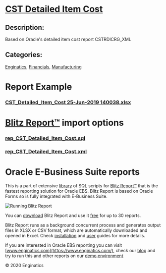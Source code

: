 # [CST Detailed Item Cost](https://www.enginatics.com/reports/cst-detailed-item-cost)
## Description: 
Based on Oracle's detailed item cost report CSTRDICRG_XML
## Categories: 
[Enginatics](https://www.enginatics.com/library/?pg=1&category[]=Enginatics), [Financials](https://www.enginatics.com/library/?pg=1&category[]=Financials), [Manufacturing](https://www.enginatics.com/library/?pg=1&category[]=Manufacturing)
# Report Example
### [CST_Detailed_Item_Cost 25-Jun-2019 140038.xlsx](https://www.enginatics.com/example/cst-detailed-item-cost)
# [Blitz Report™](https://www.enginatics.com/blitz-report) import options
### [rep_CST_Detailed_Item_Cost.sql](https://www.enginatics.com/export/cst-detailed-item-cost)
### [rep_CST_Detailed_Item_Cost.xml](https://www.enginatics.com/xml/cst-detailed-item-cost)
# Oracle E-Business Suite reports

This is a part of extensive [library](https://www.enginatics.com/library/) of SQL scripts for [Blitz Report™](https://www.enginatics.com/blitz-report/) that is the fastest reporting solution for Oracle EBS. Blitz Report is based on Oracle Forms so is fully integrated with E-Business Suite. 

![Running Blitz Report](https://www.enginatics.com/wp-content/uploads/2018/01/Running-blitz-report.png) 

You can [download](https://www.enginatics.com/download/) Blitz Report and use it [free](https://www.enginatics.com/pricing/) for up to 30 reports. 

Blitz Report runs as a background concurrent process and generates output files in XLSX or CSV format, which are automatically downloaded and opened in Excel. Check [installation](https://www.enginatics.com/installation-guide/) and [user](https://www.enginatics.com/user-guide/) guides for more details.

If you are interested in Oracle EBS reporting you can visit [www.enginatics.com](https://www.enginatics.com/), check our [blog](https://www.enginatics.com/blog) and try to run this and other reports on our [demo environment](http://demo.enginatics.com/)

© 2020 Enginatics